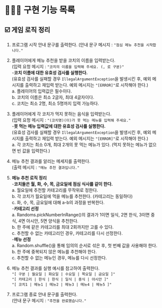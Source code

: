 # 👩🏻‍💻 구현 기능 목록
## ☑️ 게임 로직 정리


1. 프로그램 시작 안내 문구를 출력한다.
   (안내 문구 메시지 : `"점심 메뉴 추천을 시작합니다."`<br>


2. 플레이어에게 메뉴 추천을 받을 코치의 이름을 입력받는다.<br>
   (입력 요청 메시지 : `"코치의 이름을 입력해 주세요. (, 로 구분)"`<br>
   -**코치 이름에 대한 유효성 검사를 실행한다.**<br>
   (유효성 검사를 실패할 경우 `IllegalArgumentException`을 발생시킨 후, 예외 메시지를 출력하고 재입력 받는다. 예외 메시지는 `"[ERROR]"`로 시작해야 한다.)<br>
   a. 플레이어의 입력값은 필수이다.<br>
   b. 코치의 이름은 최소 2글자, 최대 4글자이다.<br>
   c. 코치는 최소 2명, 최소 5명까지 입력 가능하다.<br>


3. 플레이어에게 각 코치가 먹지 못하는 음식을 입력받는다.<br>
   (입력 요청 메시지 : `"(코치명)(이)가 못 먹는 메뉴를 입력해 주세요."`<br>
   -**못 먹는 메뉴 입력값에 대한 유효성 검사를 실행한다.**<br>
   (유효성 검사를 실패할 경우 `IllegalArgumentException`을 발생시킨 후, 예외 메시지를 출력하고 재입력 받는다. 예외 메시지는 `"[ERROR]"`로 시작해야 한다.)<br>
   a. 각 코치는 최소 0개, 최대 2개의 못 먹는 메뉴가 있다. (먹지 못하는 메뉴가 없으면 빈 값을 입력한다.)<br>


4. 메뉴 추천 결과를 알리는 메세지를 출력한다.<br>
   (출력 메시지 : `"메뉴 추천 결과입니다."`<br>


5. **메뉴 추천 로직 정리** <br>
   -**코치들은 월, 화, 수, 목, 금요일에 점심 식사를 같이 한다.** <br>
   a. 월요일에 추천할 카테고리를 무작위로 정한다.<br>
   b. 각 코치가 월요일에 먹을 메뉴를 추천한다. (카테고리는 동일하다)<br>
   c. 화, 수, 목, 금요일에 대해 a-b의 과정을 반복한다.<br>
   -**카테고리 선정** <br>
   a. Randoms.pickNumberInRange()의 결과가 1이면 일식, 2면 한식, 3이면 중식, 4면 아시안, 5면 양식을 추천한다. <br>
   b. 한 주에 같은 카테고리를 최대 2회까지만 고를 수 있다.<br>
   c. 추천할 수 없는 카테고리인 경우, 카테고리를 다시 선정한다. <br>
   -**메뉴 선정** <br>
   a. Random.shuffle()을 통해 임의의 순서로 섞은 후, 첫 번째 값을 사용해야 한다. <br>
   b. 한 주에 중복되지 않은 메뉴를 추천해야 한다.<br>
   c. 추천할 수 없는 메뉴인 경우, 메뉴를 다시 선정한다. <br>


6. 메뉴 추천 결과를 실행 예시를 참고하여 출력한다.<br>
   `"[ 구분 | 월요일 | 화요일 | 수요일 | 목요일 | 금요일 ]"`<br>
   `"[ 카테고리 | 한식 | 한식 | 일식 | 중식 | 아시안 ]"`<br>
   `"[ 코치1 | 메뉴1 | 메뉴2 | 메뉴3 | 메뉴4 | 메뉴5 ]"`


7. 프로그램 종료 안내 문구를 출력한다.<br>
   (안내 문구 메시지 : `"추천을 완료했습니다."`<br>